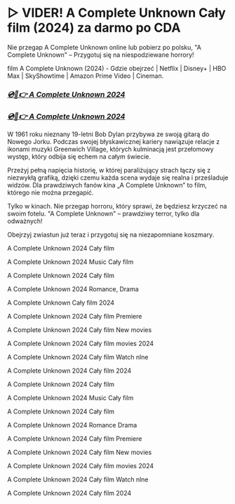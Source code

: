 # ▷ VIDER! A Complete Unknown Cały film (2024) za darmo po CDA



Nie przegap A Complete Unknown online lub pobierz po polsku, "A Complete Unknown" – Przygotuj się na niespodziewane horrory!

film A Complete Unknown (2024) - Gdzie obejrzeć | Netflix | Disney+ | HBO Max | SkyShowtime | Amazon Prime Video | Cineman.


### [***💿🎥👉 A Complete Unknown 2024***](http://r-movies.com/pl/movie/661539/a-complete-unknown-codepl)

### [***💿🎥👉 A Complete Unknown 2024***](http://r-movies.com/pl/movie/661539/a-complete-unknown-codepl)


W 1961 roku nieznany 19-letni Bob Dylan przybywa ze swoją gitarą do Nowego Jorku. Podczas swojej błyskawicznej kariery nawiązuje relacje z ikonami muzyki Greenwich Village, których kulminacją jest przełomowy występ, który odbija się echem na całym świecie.

Przeżyj pełną napięcia historię, w której paraliżujący strach łączy się z niezwykłą grafiką, dzięki czemu każda scena wydaje się realna i prześladuje widzów. Dla prawdziwych fanów kina „A Complete Unknown” to film, którego nie można przegapić.

Tylko w kinach. Nie przegap horroru, który sprawi, że będziesz krzyczeć na swoim fotelu. "A Complete Unknown" – prawdziwy terror, tylko dla odważnych!

Obejrzyj zwiastun już teraz i przygotuj się na niezapomniane koszmary.

A Complete Unknown 2024 Cały film

A Complete Unknown 2024 Music Cały film

A Complete Unknown 2024 Cały film

A Complete Unknown 2024 Romance, Drama

A Complete Unknown Cały film 2024

A Complete Unknown 2024 Cały film Premiere

A Complete Unknown 2024 Cały film New movies

A Complete Unknown 2024 Cały film movies 2024

A Complete Unknown 2024 Cały film Watch nlne

A Complete Unknown 2024 Cały film 2024

A Complete Unknown 2024 Cały film

A Complete Unknown 2024 Music Cały film

A Complete Unknown 2024 Cały film

A Complete Unknown 2024 Romance Drama

A Complete Unknown 2024 Cały film Premiere

A Complete Unknown 2024 Cały film New movies

A Complete Unknown 2024 Cały film movies 2024

A Complete Unknown 2024 Cały film Watch nlne

A Complete Unknown 2024 Cały film 2024
